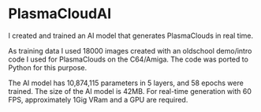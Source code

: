 # PlasmaCloudAI
I created and trained an AI model that generates PlasmaClouds in real time.

As training data I used 18000 images created with an oldschool demo/intro code I used for PlasmaClouds on the C64/Amiga. 
The code was ported to Python for this purpose.

The AI ​​model has 10,874,115 parameters in 5 layers, and 58 epochs were trained. 
The size of the AI ​​model is 42MB. 
For real-time generation with 60 FPS, approximately 1Gig VRam and a GPU are required.
